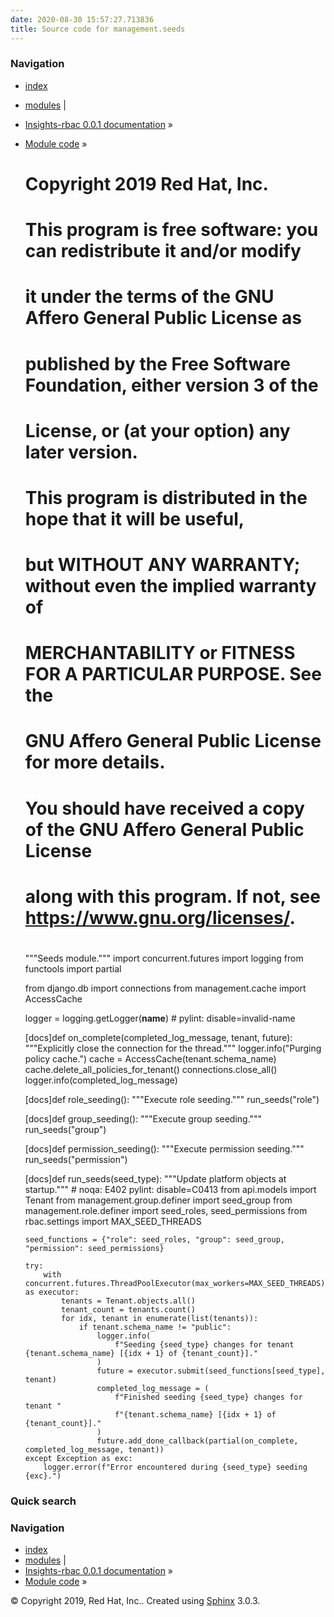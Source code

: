 ```yaml
---
date: 2020-08-30 15:57:27.713836
title: Source code for management.seeds
---
```

### Navigation

  - [index](../../../genindex/ "General Index")
  - [modules](../../../py-modindex/ "Python Module Index") |
  - [Insights-rbac 0.0.1 documentation](../../../index/) »
  - [Module code](../../index/) »


    #
    # Copyright 2019 Red Hat, Inc.
    #
    #    This program is free software: you can redistribute it and/or modify
    #    it under the terms of the GNU Affero General Public License as
    #    published by the Free Software Foundation, either version 3 of the
    #    License, or (at your option) any later version.
    #
    #    This program is distributed in the hope that it will be useful,
    #    but WITHOUT ANY WARRANTY; without even the implied warranty of
    #    MERCHANTABILITY or FITNESS FOR A PARTICULAR PURPOSE.  See the
    #    GNU Affero General Public License for more details.
    #
    #    You should have received a copy of the GNU Affero General Public License
    #    along with this program.  If not, see <https://www.gnu.org/licenses/>.
    #
    """Seeds module."""
    import concurrent.futures
    import logging
    from functools import partial
    
    from django.db import connections
    from management.cache import AccessCache
    
    logger = logging.getLogger(__name__)  # pylint: disable=invalid-name
    
    
    [docs]def on_complete(completed_log_message, tenant, future):
        """Explicitly close the connection for the thread."""
        logger.info("Purging policy cache.")
        cache = AccessCache(tenant.schema_name)
        cache.delete_all_policies_for_tenant()
        connections.close_all()
        logger.info(completed_log_message)
    
    
    [docs]def role_seeding():
        """Execute role seeding."""
        run_seeds("role")
    
    
    [docs]def group_seeding():
        """Execute group seeding."""
        run_seeds("group")
    
    
    [docs]def permission_seeding():
        """Execute permission seeding."""
        run_seeds("permission")
    
    
    [docs]def run_seeds(seed_type):
        """Update platform objects at startup."""
        # noqa: E402 pylint: disable=C0413
        from api.models import Tenant
        from management.group.definer import seed_group
        from management.role.definer import seed_roles, seed_permissions
        from rbac.settings import MAX_SEED_THREADS
    
        seed_functions = {"role": seed_roles, "group": seed_group, "permission": seed_permissions}
    
        try:
            with concurrent.futures.ThreadPoolExecutor(max_workers=MAX_SEED_THREADS) as executor:
                tenants = Tenant.objects.all()
                tenant_count = tenants.count()
                for idx, tenant in enumerate(list(tenants)):
                    if tenant.schema_name != "public":
                        logger.info(
                            f"Seeding {seed_type} changes for tenant {tenant.schema_name} [{idx + 1} of {tenant_count}]."
                        )
                        future = executor.submit(seed_functions[seed_type], tenant)
                        completed_log_message = (
                            f"Finished seeding {seed_type} changes for tenant "
                            f"{tenant.schema_name} [{idx + 1} of {tenant_count}]."
                        )
                        future.add_done_callback(partial(on_complete, completed_log_message, tenant))
        except Exception as exc:
            logger.error(f"Error encountered during {seed_type} seeding {exc}.")

### Quick search

### Navigation

  - [index](../../../genindex/ "General Index")
  - [modules](../../../py-modindex/ "Python Module Index") |
  - [Insights-rbac 0.0.1 documentation](../../../index/) »
  - [Module code](../../index/) »

© Copyright 2019, Red Hat, Inc.. Created using
[Sphinx](http://sphinx-doc.org/) 3.0.3.